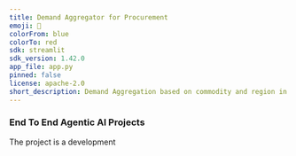 ```yaml
---
title: Demand Aggregator for Procurement
emoji: 🐨
colorFrom: blue
colorTo: red
sdk: streamlit
sdk_version: 1.42.0
app_file: app.py
pinned: false
license: apache-2.0
short_description: Demand Aggregation based on commodity and region in sourcing.
---
```


### End To End Agentic AI Projects

The project is a development
